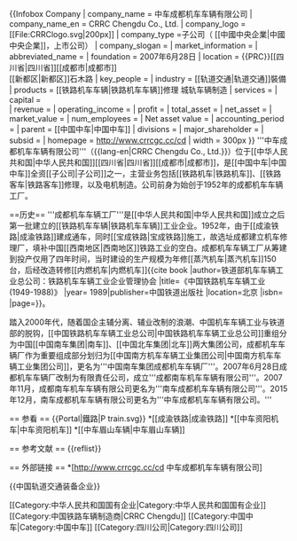 {{Infobox Company
| company_name        = 中车成都机车车辆有限公司
| company_name_en     = CRRC Chengdu Co., Ltd.
| company_logo        = [[File:CRRClogo.svg|200px]]
| company_type        =子公司（ [[中國中央企業|中國中央企業]]，上市公司）
| company_slogan      = 
| market_information  = 
| abbreviated_name    = 
| foundation          = 2007年6月28日
| location            = {{PRC}}[[四川省|四川省]][[成都市|成都市]]<br/>[[新都区|新都区]]石木路
| key_people          = 
| industry            = [[轨道交通|轨道交通]]裝備
| products            = [[铁路机车车辆|铁路机车车辆]]修理 城轨车辆制造
| services            = 
| capital             =  
| revenue             = 
| operating_income    = 
| profit              = 
| total_asset         =
| net_asset           = 
| market_value        = 
| num_employees       = 
| Net asset value     = 
| accounting_period   = 
| parent              = [[中国中车|中国中车]]
| divisions           = 
| major_shareholder   = 
| subsid              = 
| homepage            = http://www.crrcgc.cc/cd
| width               = 300px
}}
'''中车成都机车车辆有限公司'''（{{lang-en|CRRC Chengdu Co., Ltd.}}）位于[[中华人民共和国|中华人民共和国]][[四川省|四川省]][[成都市|成都市]]，是[[中国中车|中国中车]]全资[[子公司|子公司]]之一，主营业务包括[[铁路机车|铁路机车]]、[[铁路客车|铁路客车]]修理，以及电机制造。公司前身为始创于1952年的成都机车车辆工厂。

==历史==
'''成都机车车辆工厂'''是[[中华人民共和国|中华人民共和国]]成立之后第一批建立的[[铁路机车车辆|铁路机车车辆]]工业企业。1952年，由于[[成渝铁路|成渝铁路]]建成通车，同时[[宝成铁路|宝成铁路]]施工，故选址成都建立机车修理厂，填补中国[[西南地区|西南地区]]铁路工业的空白。成都机车车辆工厂从筹建到投产仅用了四年时间，当时建设的生产规模为年修[[蒸汽机车|蒸汽机车]]150台，后经改造转修[[内燃机车|内燃机车]]<ref name=zgtljcclgy>{{cite book |author=铁道部机车车辆工业总公司：铁路机车车辆工业企业管理协会 |title=《中国铁路机车车辆工业(1949-1988)》 |year= 1989|publisher=中国铁道出版社 |location=北京 |isbn= |page=}}</ref>。

踏入2000年代，随着国企主辅分离、辅业改制的浪潮、中国机车车辆工业与铁道部的脱钩，[[中国铁路机车车辆工业总公司|中国铁路机车车辆工业总公司]]重组分为中国[[中国南车集团|南车]]、[[中国北车集团|北车]]两大集团公司，成都机车车辆厂作为重要组成部分划归为[[中国南方机车车辆工业集团公司|中国南方机车车辆工业集团公司]]，更名为'''中国南车集团成都机车车辆厂'''。2007年6月28日成都机车车辆厂改制为有限責任公司，成立'''成都南车机车车辆有限公司'''。2007年11月，成都南车机车车辆有限公司更名为'''南车成都机车车辆有限公司'''。2015年12月，南车成都机车车辆有限公司更名为'''中车成都机车车辆有限公司。'''

== 参看 ==
{{Portal|鐵路|P train.svg}}
*[[成渝铁路|成渝铁路]]
*[[中车资阳机车|中车资阳机车]]
*[[中车眉山车辆|中车眉山车辆]]

== 参考文献 ==
{{reflist}}

== 外部链接 ==
*[http://www.crrcgc.cc/cd 中车成都机车车辆有限公司]

{{中国轨道交通装备企业}}

[[Category:中华人民共和国国有企业|Category:中华人民共和国国有企业]]
[[Category:中国铁路车辆制造商|CRRC Chengdu]]
[[Category:中国中车|Category:中国中车]]
[[Category:四川公司|Category:四川公司]]